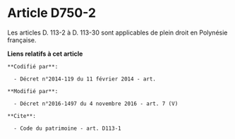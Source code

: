 # Article D750-2

Les articles D. 113-2 à D. 113-30 sont applicables de plein droit en Polynésie française.

**Liens relatifs à cet article**

	**Codifié par**:

	  - Décret n°2014-119 du 11 février 2014 - art.

	**Modifié par**:

	  - Décret n°2016-1497 du 4 novembre 2016 - art. 7 (V)

	**Cite**:

	  - Code du patrimoine - art. D113-1
